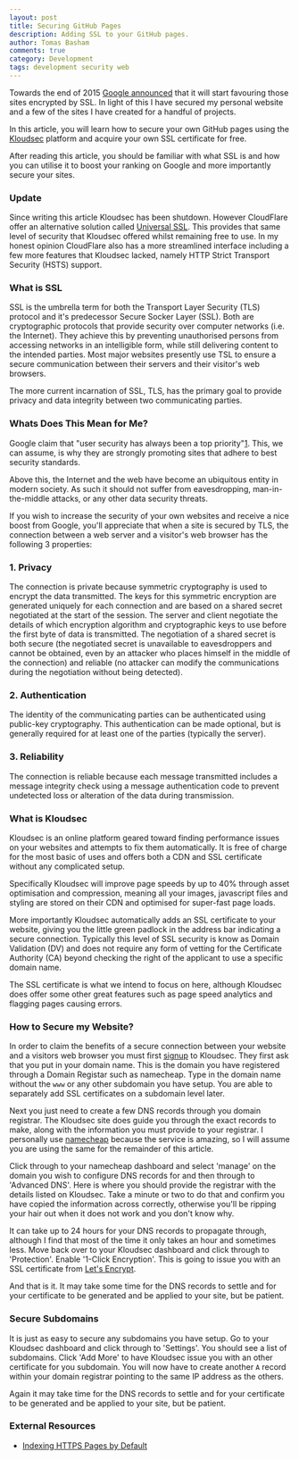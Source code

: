 ```yaml
---
layout: post
title: Securing GitHub Pages
description: Adding SSL to your GitHub pages.
author: Tomas Basham
comments: true
category: Development
tags: development security web
---
```

Towards the end of 2015 [Google
announced](http://thenextweb.com/google/2015/12/17/unsecured-websites-are-about-to-get-hammered-in-googles-search-ranking/)
that it will start favouring those sites encrypted by SSL. In light of this I
have secured my personal website and a few of the sites I have created for a
handful of projects.

In this article, you will learn how to secure your own GitHub pages using the
[Kloudsec](https://kloudsec.com/) platform and acquire your own SSL certificate
for free.

After reading this article, you should be familiar with what SSL is and how you
can utilise it to boost your ranking on Google and more importantly secure your
sites.

### Update

Since writing this article Kloudsec has been shutdown. However CloudFlare offer
an alternative solution called [Universal
SSL](https://blog.cloudflare.com/introducing-universal-ssl/). This provides
that same level of security that Kloudsec offered whilst remaining free to use.
In my honest opinion CloudFlare also has a more streamlined interface including
a few more features that Kloudsec lacked, namely HTTP Strict Transport Security
(HSTS) support.

### What is SSL

SSL is the umbrella term for both the Transport Layer Security (TLS) protocol
and it's predecessor Secure Socker Layer (SSL). Both are cryptographic
protocols that provide security over computer networks (i.e. the Internet).
They achieve this by preventing unauthorised persons from accessing networks in
an intelligible form, while still delivering content to the intended parties.
Most major websites presently use TSL to ensure a secure communication between
their servers and their visitor's web browsers.

The more current incarnation of SSL, TLS, has the primary goal to provide
privacy and data integrity between two communicating parties.

### Whats Does This Mean for Me?

Google claim that "user security has always been a top
priority"[1](#cite-note-1). This, we can assume, is why they are strongly
promoting sites that adhere to best security standards.

Above this, the Internet and the web have become an ubiquitous entity in modern
society. As such it should not suffer from eavesdropping, man-in-the-middle
attacks, or any other data security threats.

If you wish to increase the security of your own websites and receive a nice
boost from Google, you'll appreciate that when a site is secured by TLS, the
connection between a web server and a visitor's web browser has the following 3
properties:

### 1. Privacy

The connection is private because symmetric cryptography is used to encrypt the
data transmitted. The keys for this symmetric encryption are generated uniquely
for each connection and are based on a shared secret negotiated at the start of
the session. The server and client negotiate the details of which encryption
algorithm and cryptographic keys to use before the first byte of data is
transmitted. The negotiation of a shared secret is both secure (the negotiated
secret is unavailable to eavesdroppers and cannot be obtained, even by an
attacker who places himself in the middle of the connection) and reliable (no
attacker can modify the communications during the negotiation without being
detected).

### 2. Authentication

The identity of the communicating parties can be authenticated using public-key
cryptography. This authentication can be made optional, but is generally
required for at least one of the parties (typically the server).

### 3. Reliability

The connection is reliable because each message transmitted includes a message
integrity check using a message authentication code to prevent undetected loss
or alteration of the data during transmission.

### What is Kloudsec

Kloudsec is an online platform geared toward finding performance issues on your
websites and attempts to fix them automatically. It is free of charge for the
most basic of uses and offers both a CDN and SSL certificate without any
complicated setup.

Specifically Kloudsec will improve page speeds by up to 40% through asset
optimisation and compression, meaning all your images, javascript files and
styling are stored on their CDN and optimised for super-fast page loads.

More importantly Kloudsec automatically adds an SSL certificate to your
website, giving you the little green padlock in the address bar indicating a
secure connection. Typically this level of SSL security is know as Domain
Validation (DV) and does not require any form of vetting for the Certificate
Authority (CA) beyond checking the right of the applicant to use a specific
domain name.

The SSL certificate is what we intend to focus on here, although Kloudsec does
offer some other great features such as page speed analytics and flagging pages
causing errors.

### How to Secure my Website?

In order to claim the benefits of a secure connection between your website and
a visitors web browser you must first
[signup](https://kloudsec.com/dashboard/websites/new) to Kloudsec. They first
ask that you put in your domain name. This is the domain you have registered
through a Domain Registar such as namecheap. Type in the domain name without
the `www` or any other subdomain you have setup. You are able to separately add
SSL certificates on a subdomain level later.

Next you just need to create a few DNS records through you domain registrar.
The Kloudsec site does guide you through the exact records to make, along with
the information you must provide to your registrar. I personally use
[namecheap](https://www.namecheap.com) because the service is amazing, so I
will assume you are using the same for the remainder of this article.

Click through to your namecheap dashboard and select 'manage' on the domain you
wish to configure DNS records for and then through to 'Advanced DNS'. Here is
where you should provide the registrar with the details listed on Kloudsec.
Take a minute or two to do that and confirm you have copied the information
across correctly, otherwise you'll be ripping your hair out when it does not
work and you don't know why.

It can take up to 24 hours for your DNS records to propagate through, although
I find that most of the time it only takes an hour and sometimes less. Move
back over to your Kloudsec dashboard and click through to 'Protection'. Enable
'1-Click Encryption'. This is going to issue you with an SSL certificate from
[Let's Encrypt](https://letsencrypt.org/).

And that is it. It may take some time for the DNS records to settle and for
your certificate to be generated and be applied to your site, but be patient.

### Secure Subdomains

It is just as easy to secure any subdomains you have setup. Go to your Kloudsec
dashboard and click through to 'Settings'. You should see a list of subdomains.
Click 'Add More' to have Kloudsec issue you with an other certificate for you
subdomain. You will now have to create another `A` record within your domain
registrar pointing to the same IP address as the others.

Again it may take time for the DNS records to settle and for your certificate
to be generated and be applied to your site, but be patient.

### External Resources

* <a name="cite-note-1"></a>[Indexing HTTPS Pages by
  Default](https://webmasters.googleblog.com/2015/12/indexing-https-pages-by-default.html)
